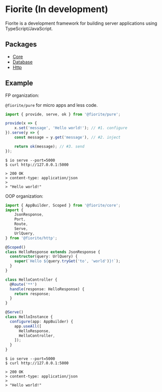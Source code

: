 # Fiorite (In development)

Fiorite is a development framework for building server applications using TypeScript/JavaScript.

## Packages

- [Core](./packages/core)
- [Database](./packages/db)
- [Http](./packages/http)

## Example

FP organization:

`@fiorite/pure` for micro apps and less code.

```typescript
import { provide, serve, ok } from '@fiorite/pure';

provide(x => {
    x.set('message', 'Hello world!'); // #1. configure
}).serve(y => {
    const message = y.get('message'), // #2. inject

    return ok(message); // #3. send
});
```

```
$ io serve --port=5000
$ curl http://127.0.0.1:5000

> 200 OK
> content-type: application/json
> 
> "Hello world!"
```

OOP organization: 

```typescript
import { AppBuilder, Scoped } from '@fiorite/core';
import { 
    JsonResponse, 
    Port, 
    Route, 
    Serve, 
    UrlQuery, 
} from '@fiorite/http';

@Scoped()
class HelloResponse extends JsonResponse {
  constructor(query: UrlQuery) {
    super(`Hello ${query.tryGet('to', 'world')}!`);
  }
}

class HelloController {
  @Route('**')
  handle(response: HelloResponse) {
    return response;
  }
}

@Serve()
class HelloInstance {
  configure(app: AppBuilder) {
    app.useAll([
      HelloResponse,
      HelloController,
    ]);
  }
}
```

```
$ io serve --port=5000
$ curl http://127.0.0.1:5000

> 200 OK
> content-type: application/json
> 
> "Hello world!"
```
